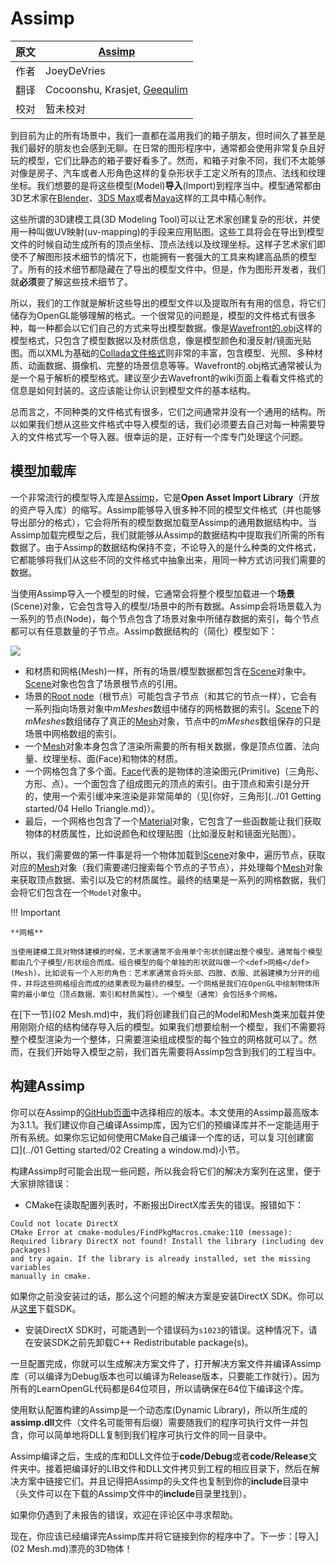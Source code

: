 # Assimp

原文     | [Assimp](http://learnopengl.com/#!Model-Loading/Assimp)
      ---|---
作者     | JoeyDeVries
翻译     | Cocoonshu, Krasjet, [Geequlim](http://geequlim.com)
校对     | 暂未校对

到目前为止的所有场景中，我们一直都在滥用我们的箱子朋友，但时间久了甚至是我们最好的朋友也会感到无聊。在日常的图形程序中，通常都会使用非常复杂且好玩的模型，它们比静态的箱子要好看多了。然而，和箱子对象不同，我们不太能够对像是房子、汽车或者人形角色这样的复杂形状手工定义所有的顶点、法线和纹理坐标。我们想要的是将这些模型(Model)**导入**(Import)到程序当中。模型通常都由3D艺术家在[Blender](http://www.blender.org/)、[3DS Max](http://www.autodesk.nl/products/3ds-max/overview)或者[Maya](http://www.autodesk.com/products/autodesk-maya/overview)这样的工具中精心制作。

这些所谓的<def>3D建模工具</def>(3D Modeling Tool)可以让艺术家创建复杂的形状，并使用一种叫做<def>UV映射</def>(uv-mapping)的手段来应用贴图。这些工具将会在导出到模型文件的时候自动生成所有的顶点坐标、顶点法线以及纹理坐标。这样子艺术家们即使不了解图形技术细节的情况下，也能拥有一套强大的工具来构建高品质的模型了。所有的技术细节都隐藏在了导出的模型文件中。但是，作为图形开发者，我们就**必须**要了解这些技术细节了。

所以，我们的工作就是解析这些导出的模型文件以及提取所有有用的信息，将它们储存为OpenGL能够理解的格式。一个很常见的问题是，模型的文件格式有很多种，每一种都会以它们自己的方式来导出模型数据。像是[Wavefront的.obj](http://en.wikipedia.org/wiki/Wavefront_.obj_file)这样的模型格式，只包含了模型数据以及材质信息，像是模型颜色和漫反射/镜面光贴图。而以XML为基础的[Collada文件格式](http://en.wikipedia.org/wiki/COLLADA)则非常的丰富，包含模型、光照、多种材质、动画数据、摄像机、完整的场景信息等等。Wavefront的.obj格式通常被认为是一个易于解析的模型格式。建议至少去Wavefront的wiki页面上看看文件格式的信息是如何封装的。这应该能让你认识到模型文件的基本结构。

总而言之，不同种类的文件格式有很多，它们之间通常并没有一个通用的结构。所以如果我们想从这些文件格式中导入模型的话，我们必须要去自己对每一种需要导入的文件格式写一个导入器。很幸运的是，正好有一个库专门处理这个问题。

## 模型加载库

一个非常流行的模型导入库是[Assimp](http://assimp.org/)，它是**Open Asset Import Library**（开放的资产导入库）的缩写。Assimp能够导入很多种不同的模型文件格式（并也能够导出部分的格式），它会将所有的模型数据加载至Assimp的通用数据结构中。当Assimp加载完模型之后，我们就能够从Assimp的数据结构中提取我们所需的所有数据了。由于Assimp的数据结构保持不变，不论导入的是什么种类的文件格式，它都能够将我们从这些不同的文件格式中抽象出来，用同一种方式访问我们需要的数据。

当使用Assimp导入一个模型的时候，它通常会将整个模型加载进一个**场景**(Scene)对象，它会包含导入的模型/场景中的所有数据。Assimp会将场景载入为一系列的节点(Node)，每个节点包含了场景对象中所储存数据的索引，每个节点都可以有任意数量的子节点。Assimp数据结构的（简化）模型如下：

![](../img/03/01/assimp_structure.png)

- 和材质和网格(Mesh)一样，所有的场景/模型数据都包含在<u>Scene</u>对象中。<u>Scene</u>对象也包含了场景根节点的引用。
- 场景的<u>Root node</u>（根节点）可能包含子节点（和其它的节点一样），它会有一系列指向场景对象中<var>mMeshes</var>数组中储存的网格数据的索引。<u>Scene</u>下的<var>mMeshes</var>数组储存了真正的<u>Mesh</u>对象，节点中的<var>mMeshes</var>数组保存的只是场景中网格数组的索引。
- 一个<u>Mesh</u>对象本身包含了渲染所需要的所有相关数据，像是顶点位置、法向量、纹理坐标、面(Face)和物体的材质。
- 一个网格包含了多个面。<u>Face</u>代表的是物体的渲染图元(Primitive)（三角形、方形、点）。一个面包含了组成图元的顶点的索引。由于顶点和索引是分开的，使用一个索引缓冲来渲染是非常简单的（见[你好，三角形](../01 Getting started/04 Hello Triangle.md)）。
- 最后，一个网格也包含了一个<u>Material</u>对象，它包含了一些函数能让我们获取物体的材质属性，比如说颜色和纹理贴图（比如漫反射和镜面光贴图）。

所以，我们需要做的第一件事是将一个物体加载到<u>Scene</u>对象中，遍历节点，获取对应的<u>Mesh</u>对象（我们需要递归搜索每个节点的子节点），并处理每个<u>Mesh</u>对象来获取顶点数据、索引以及它的材质属性。最终的结果是一系列的网格数据，我们会将它们包含在一个`Model`对象中。

!!! Important

	**网格**

	当使用建模工具对物体建模的时候，艺术家通常不会用单个形状创建出整个模型。通常每个模型都由几个子模型/形状组合而成。组合模型的每个单独的形状就叫做一个<def>网格</def>(Mesh)。比如说有一个人形的角色：艺术家通常会将头部、四肢、衣服、武器建模为分开的组件，并将这些网格组合而成的结果表现为最终的模型。一个网格是我们在OpenGL中绘制物体所需的最小单位（顶点数据、索引和材质属性）。一个模型（通常）会包括多个网格。

在[下一节](02 Mesh.md)中，我们将创建我们自己的<fun>Model</fun>和<fun>Mesh</fun>类来加载并使用刚刚介绍的结构储存导入后的模型。如果我们想要绘制一个模型，我们不需要将整个模型渲染为一个整体，只需要渲染组成模型的每个独立的网格就可以了。然而，在我们开始导入模型之前，我们首先需要将Assimp包含到我们的工程当中。

## 构建Assimp

你可以在Assimp的[GitHub页面](https://github.com/assimp/assimp/blob/master/Build.md)中选择相应的版本。本文使用的Assimp最高版本为3.1.1。我们建议你自己编译Assimp库，因为它们的预编译库并不一定能适用于所有系统。如果你忘记如何使用CMake自己编译一个库的话，可以复习[创建窗口](../01 Getting started/02 Creating a window.md)小节。

构建Assimp时可能会出现一些问题，所以我会将它们的解决方案列在这里，便于大家排除错误：

- CMake在读取配置列表时，不断报出DirectX库丢失的错误。报错如下：
 
```
Could not locate DirectX
CMake Error at cmake-modules/FindPkgMacros.cmake:110 (message):
Required library DirectX not found! Install the library (including dev packages) 
and try again. If the library is already installed, set the missing variables 
manually in cmake.
```

如果你之前没安装过的话，那么这个问题的解决方案是安装DirectX SDK。你可以从[这里](http://www.microsoft.com/en-us/download/details.aspx?id=6812)下载SDK。

- 安装DirectX SDK时，可能遇到一个错误码为`s1023`的错误。这种情况下，请在安装SDK之前先卸载C++ Redistributable package(s)。

一旦配置完成，你就可以生成解决方案文件了，打开解决方案文件并编译Assimp库（可以编译为Debug版本也可以编译为Release版本，只要能工作就行）。因为所有的LearnOpenGL代码都是64位项目，所以请确保在64位下编译这个库。

使用默认配置构建的Assimp是一个动态库(Dynamic Library)，所以所生成的**assimp.dll**文件（文件名可能带有后缀）需要随我们的程序可执行文件一并包含，你可以简单地将DLL复制到我们程序可执行文件的同一目录中。

Assimp编译之后，生成的库和DLL文件位于**code/Debug**或者**code/Release**文件夹中。接着把编译好的LIB文件和DLL文件拷贝到工程的相应目录下，然后在解决方案中链接它们。并且记得把Assimp的头文件也复制到你的**include**目录中（头文件可以在下载的Assimp文件中的**include**目录里找到）。

如果你仍遇到了未报告的错误，欢迎在评论区中寻求帮助。

现在，你应该已经编译完Assimp库并将它链接到你的程序中了。下一步：[导入](02 Mesh.md)漂亮的3D物体！
